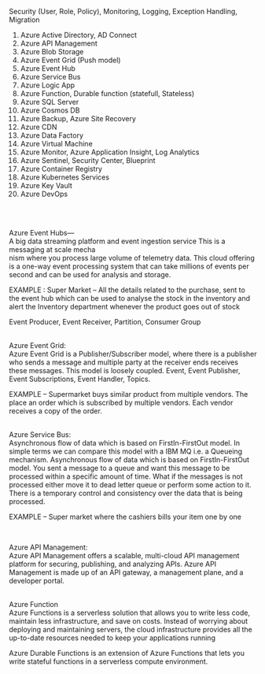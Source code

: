 Security (User, Role, Policy), Monitoring, Logging, Exception Handling, Migration
1.	Azure Active Directory, AD Connect<br/>
2.	Azure API Management<br/>
3.	Azure Blob Storage<br/>
4.	Azure Event Grid (Push model)<br/>
5.	Azure Event Hub<br/>
6.	Azure Service Bus<br/>
7.	Azure Logic App<br/>
8.	Azure Function, Durable function (statefull, Stateless)<br/>
9.	Azure SQL Server <br/>
10.	Azure Cosmos DB<br/>
11.	Azure Backup, Azure Site Recovery<br/>
12.	Azure CDN<br/>
13.	Azure Data Factory<br/>
14.	Azure Virtual Machine<br/>
15.	Azure Monitor, Azure Application Insight, Log Analytics<br/>
16.	 Azure Sentinel, Security Center, Blueprint<br/>
17.	 Azure Container Registry<br/>
18.	 Azure Kubernetes Services<br/>
19.	 Azure Key Vault<br/>
20.	Azure DevOps<br/>
 





<br/><br/>


Azure Event Hubs—<br/>
A big data streaming platform and event ingestion service
This is a messaging at scale mecha<br/>nism where you process large volume of telemetry data. This cloud offering is a one-way event processing system that can take millions of events per second and can be used for analysis and storage.

EXAMPLE : Super Market – All the details related to the purchase, sent to the event hub which can be used to analyse the stock in the inventory and alert the Inventory department whenever the product goes out of stock

Event Producer, Event Receiver, Partition, Consumer Group

 
<br/>
Azure Event Grid:<br/>
Azure Event Grid is a Publisher/Subscriber model, where there is a publisher who sends a message and multiple party at the receiver ends receives these messages. This model is loosely coupled.
Event, Event Publisher, Event Subscriptions, Event Handler, Topics.

EXAMPLE – Supermarket buys similar product from multiple vendors. The place an order which is subscribed by multiple vendors. Each vendor receives a copy of the order.

 
<br/>
Azure Service Bus:<br/>
Asynchronous flow of data which is based on FirstIn-FirstOut model.
In simple terms we can compare this model with a IBM MQ i.e. a Queueing mechanism. Asynchronous flow of data which is based on FirstIn-FirstOut model. You sent a message to a queue and want this message to be processed within a specific amount of time. What if the messages is not processed either move it to dead letter queue or  perform some action to it. There is a temporary control and consistency over the data that is being processed.

EXAMPLE – Super market where the cashiers bills your item one by one


 
   <br/>
 
Azure API Management:<br/>
Azure API Management offers a scalable, multi-cloud API management platform for securing, publishing, and analyzing APIs.
Azure API Management is made up of an API gateway, a management plane, and a developer portal.
 

 
<br/>
Azure Function<br/>
Azure Functions is a serverless solution that allows you to write less code, maintain less infrastructure, and save on costs. Instead of worrying about deploying and maintaining servers, the cloud infrastructure provides all the up-to-date resources needed to keep your applications running

Azure Durable Functions is an extension of Azure Functions that lets you write stateful functions in a serverless compute environment.


